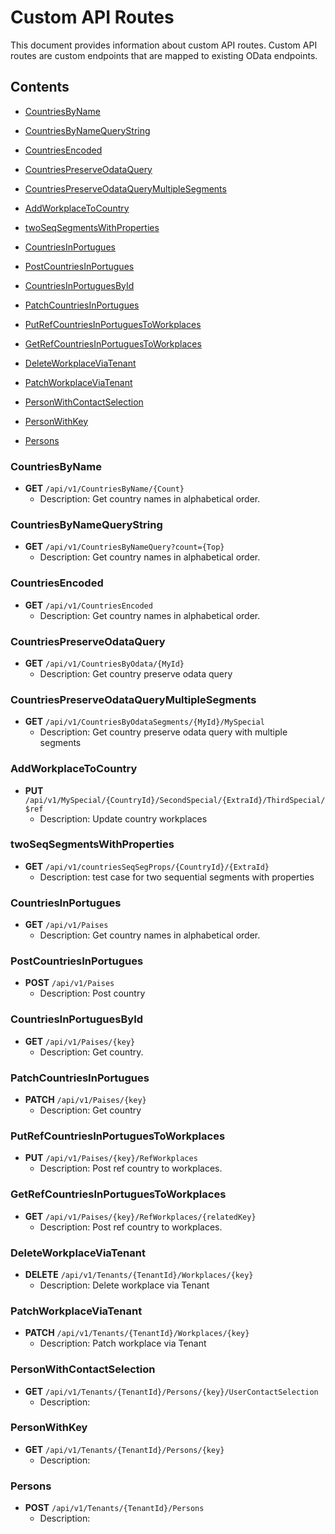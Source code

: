 # Custom API Routes

This document provides information about custom API routes. Custom API routes are custom endpoints that are mapped to existing OData endpoints.

## Contents
- [CountriesByName](#CountriesByName)

- [CountriesByNameQueryString](#CountriesByNameQueryString)

- [CountriesEncoded](#CountriesEncoded)

- [CountriesPreserveOdataQuery](#CountriesPreserveOdataQuery)

- [CountriesPreserveOdataQueryMultipleSegments](#CountriesPreserveOdataQueryMultipleSegments)

- [AddWorkplaceToCountry](#AddWorkplaceToCountry)

- [twoSeqSegmentsWithProperties](#twoSeqSegmentsWithProperties)

- [CountriesInPortugues](#CountriesInPortugues)

- [PostCountriesInPortugues](#PostCountriesInPortugues)

- [CountriesInPortuguesById](#CountriesInPortuguesById)

- [PatchCountriesInPortugues](#PatchCountriesInPortugues)

- [PutRefCountriesInPortuguesToWorkplaces](#PutRefCountriesInPortuguesToWorkplaces)

- [GetRefCountriesInPortuguesToWorkplaces](#GetRefCountriesInPortuguesToWorkplaces)

- [DeleteWorkplaceViaTenant](#DeleteWorkplaceViaTenant)

- [PatchWorkplaceViaTenant](#PatchWorkplaceViaTenant)

- [PersonWithContactSelection](#PersonWithContactSelection)

- [PersonWithKey](#PersonWithKey)

- [Persons](#Persons)

### CountriesByName
- **GET** `/api/v1/CountriesByName/{Count}`
  - Description: Get country names in alphabetical order.

### CountriesByNameQueryString
- **GET** `/api/v1/CountriesByNameQuery?count={Top}`
  - Description: Get country names in alphabetical order.

### CountriesEncoded
- **GET** `/api/v1/CountriesEncoded`
  - Description: Get country names in alphabetical order.

### CountriesPreserveOdataQuery
- **GET** `/api/v1/CountriesByOdata/{MyId}`
  - Description: Get country preserve odata query

### CountriesPreserveOdataQueryMultipleSegments
- **GET** `/api/v1/CountriesByOdataSegments/{MyId}/MySpecial`
  - Description: Get country preserve odata query with multiple segments

### AddWorkplaceToCountry
- **PUT** `/api/v1/MySpecial/{CountryId}/SecondSpecial/{ExtraId}/ThirdSpecial/$ref`
  - Description: Update country workplaces

### twoSeqSegmentsWithProperties
- **GET** `/api/v1/countriesSeqSegProps/{CountryId}/{ExtraId}`
  - Description: test case for two sequential segments with properties

### CountriesInPortugues
- **GET** `/api/v1/Paises`
  - Description: Get country names in alphabetical order.

### PostCountriesInPortugues
- **POST** `/api/v1/Paises`
  - Description: Post country

### CountriesInPortuguesById
- **GET** `/api/v1/Paises/{key}`
  - Description: Get country.

### PatchCountriesInPortugues
- **PATCH** `/api/v1/Paises/{key}`
  - Description: Get country

### PutRefCountriesInPortuguesToWorkplaces
- **PUT** `/api/v1/Paises/{key}/RefWorkplaces`
  - Description: Post ref country to workplaces.

### GetRefCountriesInPortuguesToWorkplaces
- **GET** `/api/v1/Paises/{key}/RefWorkplaces/{relatedKey}`
  - Description: Post ref country to workplaces.

### DeleteWorkplaceViaTenant
- **DELETE** `/api/v1/Tenants/{TenantId}/Workplaces/{key}`
  - Description: Delete workplace via Tenant

### PatchWorkplaceViaTenant
- **PATCH** `/api/v1/Tenants/{TenantId}/Workplaces/{key}`
  - Description: Patch workplace via Tenant

### PersonWithContactSelection
- **GET** `/api/v1/Tenants/{TenantId}/Persons/{key}/UserContactSelection`
  - Description: 

### PersonWithKey
- **GET** `/api/v1/Tenants/{TenantId}/Persons/{key}`
  - Description: 

### Persons
- **POST** `/api/v1/Tenants/{TenantId}/Persons`
  - Description: 
